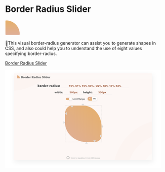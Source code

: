 # Border Radius Slider

![icon](https://raw.githubusercontent.com/Gwokhov/border-radius-slider/master/favicon.png)

📐This visual border-radius generator can assist you to generate shapes in CSS, and also could help you to understand the use of eight values specifying border-radius.

[Border Radius Slider](https://gwokhov.github.io/border-radius-slider/dist/index.html)

![Screenshot](https://raw.githubusercontent.com/Gwokhov/border-radius-slider/master/screenshot.png)